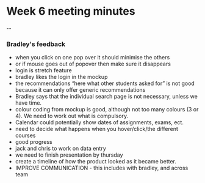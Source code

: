 # Week 6 meeting minutes
--

### Bradley's feedback

* when you click on one pop over it should minimise the others
* or if mouse goes out of popover then make sure it disappears
* login is stretch feature
* bradley likes the login in the mockup
* the recommendations “here what other students asked for” is not good because it can only offer generic recommendations
* Bradley says that the individual search page is not necessary, unless we have time.
* colour coding from mockup is good, although not too many colours (3 or 4). We need to work out what is compulsory.
* Calendar could potentially show dates of assignments, exams, ect.
* need to decide what happens when you hover/click/the different courses
* good progress
* jack and chris to work on data entry
* we need to finish presentation by thursday
* create  a timeline of how the product looked as it became better.
* IMPROVE COMMUNICATION - this includes with bradley, and across team


